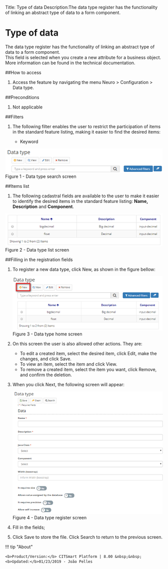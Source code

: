Title: Type of data
Description:The data type register has the functionality of linking an abstract type of data to a form component.  
# Type of data  

The data type register has the functionality of linking an abstract type of data to a form component.  
This field is selected when you create a new attribute for a business object. More information can be found in the technical documentation.  

##How to access  

1. Access the feature by navigating the menu Neuro > Configuration > Data type.    

##Preconditions

1. Not applicable  
 
##Filters  

1. The following filter enables the user to restrict the participation of items in the standard feature listing, making it easier to find the desired items:  

    * Keyword  

![Screenshot](images/Data-type-fig01.png)   
Figure 1 - Data type search screen  

##Items list  

1. The following cadastral fields are available to the user to make it easier to identify the desired items in the standard feature listing: **Name, Description** and **Component**.  

![Screenshot](images/Data-type-fig02.png)   
Figure 2 - Data type list screen  

##Filling in the registration fields  

1. To register a new data type, click New, as shown in the figure bellow:  

    ![Screenshot](images/Data-type-fig03.png)     
    Figure 3 - Data type home screen  

2. On this screen the user is also allowed other actions. They are:  

    - To edit a created item, select the desired item, click Edit, make the changes, and click Save.  
    - To view an item, select the item and click View.  
    - To remove a created item, select the item you want, click Remove, and confirm the deletion.  

3. When you click Next, the following screen will appear:  

    ![Screenshot](images/Data-type-fig04.png)  
    Figure 4 - Data type register screen

4. Fill in the fields;  
5. Click Save to store the file. Click Search to return to the previous screen.  



!!! tip "About"

    <b>Product/Version:</b> CITSmart Platform | 8.00 &nbsp;&nbsp;
    <b>Updated:</b>01/23/2019 - João Pelles  
